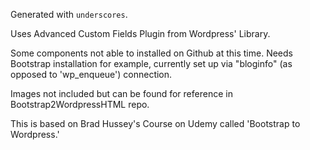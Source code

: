 

Generated with `underscores`.

Uses Advanced Custom Fields Plugin from Wordpress' Library. 

Some components not able to installed on Github at this time. Needs Bootstrap installation for example, currently set up via "bloginfo" (as opposed to 'wp_enqueue') connection. 

Images not included but can be found for reference in Bootstrap2WordpressHTML repo. 

This is based on Brad Hussey's Course on Udemy called 'Bootstrap to Wordpress.'
